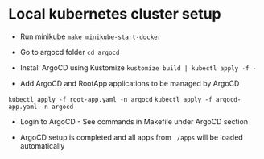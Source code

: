 # Local kubernetes cluster setup

- Run minikube `make minikube-start-docker`

- Go to argocd folder `cd argocd`

- Install ArgoCD using Kustomize `kustomize build | kubectl apply -f -`

- Add ArgoCD and RootApp applications to be managed by ArgoCD

`kubectl apply -f root-app.yaml -n argocd`
`kubectl apply -f argocd-app.yaml -n argocd`

- Login to ArgoCD - See commands in Makefile under ArgoCD section

- ArgoCD setup is completed and all apps from `./apps` will be loaded automatically

